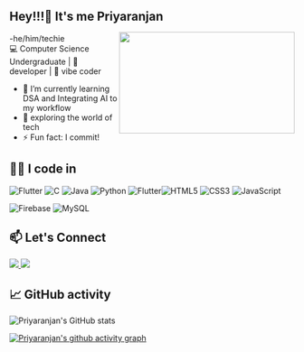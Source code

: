 
## Hey!!!👋 It's me Priyaranjan<br>
  -he/him/techie <br>
<img align="right" width="310" height="180" style="margin-top: -20px" src="https://i.pinimg.com/736x/cf/d6/86/cfd6862b2c500f941f6ef46a5ebe60ea.jpg">
💻 Computer Science Undergraduate | 👾 developer | 🤖 vibe coder  <br>
- 🌱 I’m currently learning DSA and Integrating AI to my workflow
- 🚀 exploring the world of tech
- ⚡ Fun fact: I commit!


## 🧑‍💻 I code in
![Flutter](https://img.shields.io/badge/Flutter-%2302569B.svg?style=for-the-badge&logo=Flutter&logoColor=white) ![C](https://img.shields.io/badge/c-%2300599C.svg?style=for-the-badge&logo=c&logoColor=white) ![Java](https://img.shields.io/badge/java-%23ED8B00.svg?style=for-the-badge&logo=openjdk&logoColor=white) ![Python](https://img.shields.io/badge/python-3670A0?style=for-the-badge&logo=python&logoColor=ffdd54) ![Flutter](https://img.shields.io/badge/Flutter-%2302569B.svg?style=for-the-badge&logo=Flutter&logoColor=white)![HTML5](https://img.shields.io/badge/html5-%23E34F26.svg?style=for-the-badge&logo=html5&logoColor=white) ![CSS3](https://img.shields.io/badge/css3-%231572B6.svg?style=for-the-badge&logo=css3&logoColor=white) ![JavaScript](https://img.shields.io/badge/javascript-%23323330.svg?style=for-the-badge&logo=javascript&logoColor=%23F7DF1E) 

 ![Firebase](https://img.shields.io/badge/firebase-%23039BE5.svg?style=for-the-badge&logo=firebase) ![MySQL](https://img.shields.io/badge/mysql-4479A1.svg?style=for-the-badge&logo=mysql&logoColor=white) 

## 📫 Let's Connect  

<p align="left">
  <a href="https://www.linkedin.com/in/priyaranjan-d-a-b436002a2/">
    <img src="https://img.shields.io/badge/LinkedIn-0077B5?style=for-the-badge&logo=linkedin&logoColor=white" />
  </a>
  <a href="mailto:ranjanar2006@gmail.com">
    <img src="https://img.shields.io/badge/Gmail-D14836?style=for-the-badge&logo=gmail&logoColor=white" />
  </a>
</p>



## 📈 GitHub activity
![Priyaranjan's GitHub stats](https://github-readme-stats.vercel.app/api?username=Priyaranjan-DA&theme=dark&show_icons=true&&hide=issues,contribs)



[![Priyaranjan's github activity graph](https://github-readme-activity-graph.vercel.app/graph?username=Priyaranjan-DA&bg_color=000000&color=ffffff&line=51f565&point=ffffff&area=true&hide_border=true)](https://github.com/Priyaranjan-DA/github-readme-activity-graph)

